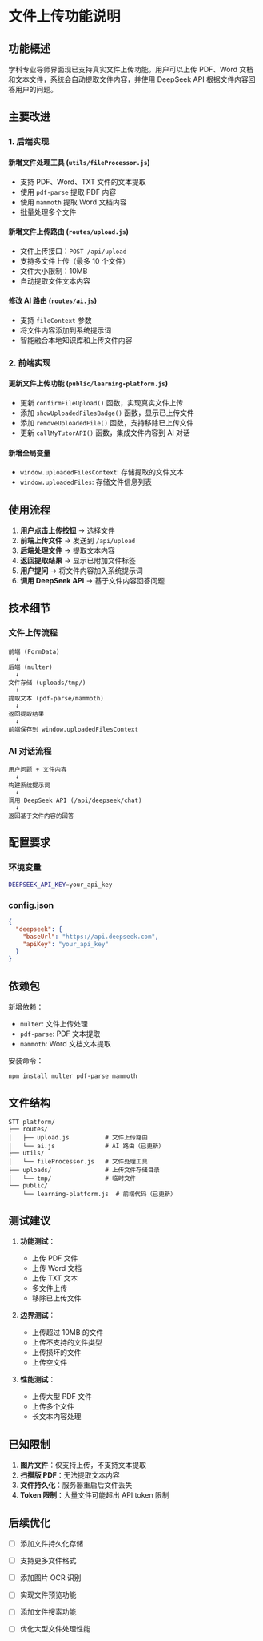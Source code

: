 # 文件上传功能说明

## 功能概述

学科专业导师界面现已支持真实文件上传功能。用户可以上传 PDF、Word 文档和文本文件，系统会自动提取文件内容，并使用 DeepSeek API 根据文件内容回答用户的问题。

## 主要改进

### 1. 后端实现

#### 新增文件处理工具 (`utils/fileProcessor.js`)
- 支持 PDF、Word、TXT 文件的文本提取
- 使用 `pdf-parse` 提取 PDF 内容
- 使用 `mammoth` 提取 Word 文档内容
- 批量处理多个文件

#### 新增文件上传路由 (`routes/upload.js`)
- 文件上传接口：`POST /api/upload`
- 支持多文件上传（最多 10 个文件）
- 文件大小限制：10MB
- 自动提取文件文本内容

#### 修改 AI 路由 (`routes/ai.js`)
- 支持 `fileContext` 参数
- 将文件内容添加到系统提示词
- 智能融合本地知识库和上传文件内容

### 2. 前端实现

#### 更新文件上传功能 (`public/learning-platform.js`)
- 更新 `confirmFileUpload()` 函数，实现真实文件上传
- 添加 `showUploadedFilesBadge()` 函数，显示已上传文件
- 添加 `removeUploadedFile()` 函数，支持移除已上传文件
- 更新 `callMyTutorAPI()` 函数，集成文件内容到 AI 对话

#### 新增全局变量
- `window.uploadedFilesContext`: 存储提取的文件文本
- `window.uploadedFiles`: 存储文件信息列表

## 使用流程

1. **用户点击上传按钮** → 选择文件
2. **前端上传文件** → 发送到 `/api/upload`
3. **后端处理文件** → 提取文本内容
4. **返回提取结果** → 显示已附加文件标签
5. **用户提问** → 将文件内容加入系统提示词
6. **调用 DeepSeek API** → 基于文件内容回答问题

## 技术细节

### 文件上传流程
```
前端 (FormData) 
  ↓
后端 (multer) 
  ↓
文件存储 (uploads/tmp/)
  ↓
提取文本 (pdf-parse/mammoth)
  ↓
返回提取结果
  ↓
前端保存到 window.uploadedFilesContext
```

### AI 对话流程
```
用户问题 + 文件内容
  ↓
构建系统提示词
  ↓
调用 DeepSeek API (/api/deepseek/chat)
  ↓
返回基于文件内容的回答
```

## 配置要求

### 环境变量
```bash
DEEPSEEK_API_KEY=your_api_key
```

### config.json
```json
{
  "deepseek": {
    "baseUrl": "https://api.deepseek.com",
    "apiKey": "your_api_key"
  }
}
```

## 依赖包

新增依赖：
- `multer`: 文件上传处理
- `pdf-parse`: PDF 文本提取
- `mammoth`: Word 文档文本提取

安装命令：
```bash
npm install multer pdf-parse mammoth
```

## 文件结构

```
STT platform/
├── routes/
│   ├── upload.js          # 文件上传路由
│   └── ai.js              # AI 路由（已更新）
├── utils/
│   └── fileProcessor.js   # 文件处理工具
├── uploads/               # 上传文件存储目录
│   └── tmp/               # 临时文件
└── public/
    └── learning-platform.js  # 前端代码（已更新）
```

## 测试建议

1. **功能测试**：
   - 上传 PDF 文件
   - 上传 Word 文档
   - 上传 TXT 文本
   - 多文件上传
   - 移除已上传文件

2. **边界测试**：
   - 上传超过 10MB 的文件
   - 上传不支持的文件类型
   - 上传损坏的文件
   - 上传空文件

3. **性能测试**：
   - 上传大型 PDF 文件
   - 上传多个文件
   - 长文本内容处理

## 已知限制

1. **图片文件**：仅支持上传，不支持文本提取
2. **扫描版 PDF**：无法提取文本内容
3. **文件持久化**：服务器重启后文件丢失
4. **Token 限制**：大量文件可能超出 API token 限制

## 后续优化

- [ ] 添加文件持久化存储
- [ ] 支持更多文件格式
- [ ] 添加图片 OCR 识别
- [ ] 实现文件预览功能
- [ ] 添加文件搜索功能
- [ ] 优化大型文件处理性能

